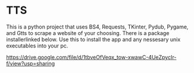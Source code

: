 # TTS
This is a python project that uses BS4, Requests, TKinter, Pydub, Pygame, and Gtts to scrape a website of your choosing. There is a package installerlinked below. Use this to install the app and any nessesary unix executables into your pc.

<https://drive.google.com/file/d/1tbveOfVeqx_tow-xwawC-4UeZpycIr-f/view?usp=sharing>
